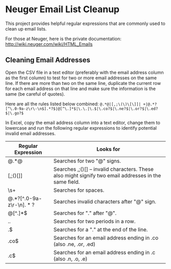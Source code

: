# Neuger Email List Cleanup
This project provides helpful regular expressions that are commonly used to clean up email lists.

For those at Neuger, here is the private documentation:
http://wiki.neuger.com/wiki/HTML_Emails

## Cleaning Email Addresses
Open the CSV file in a text editor (preferably with the email address column as the first column) to test for two or more email addresses on the same line. If there are more than two on the same line, duplicate the current row for each email address on that line and make sure the information is the same (be careful of quotes).

Here are all the rules listed below combined: `@.*@|[,;\(\)\[\]]| +|@.*?[^\.0-9a-z\r\-\n$].*?$|@[^\.]*$|\.\.|\.$|\.co?$|\.ne?$|\.or?$|\.ed?$|\.go?$`

In Excel, copy the email address column into a text editor, change them to lowercase and run the following regular expressions to identify potential invalid email addresses.

| Regular Expression         | Looks for                                                                                             |
|----------------------------|-------------------------------------------------------------------------------------------------------|
| @.*@                       | Searches for two "@" signs.                                                                           |
| [,;\(\)\[\]]               | Searches ,;()[] – invalid characters. These also might signify two email addresses in the same field. |
| \s+                        | Searches for spaces.                                                                                  |
| @.*?[^\.0-9a-z\r\-\n$].*?$ | Searches invalid characters after "@" sign.                                                           |
| @[^\.]*$                   | Searches for "." after "@".                                                                           |
| \.\.                       | Searches for two periods in a row.                                                                    |
| \.$                        | Searches for a "." at the end of the line.                                                            |
| \.co$                      | Searches for an email address ending in .co (also .ne, .or, .ed)                                      |
| \.c$                       | Searches for an email address ending in .c (also .n, .o, .e)                                          |
